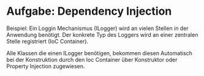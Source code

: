 ﻿Aufgabe: Dependency Injection
=============================

Beispiel: Ein Loggin Mechanismus (ILogger) wird an vielen Stellen in der Anwendung benötigt.
Der konkrete Typ des Loggers wird an einer zentralen Stelle registriert (IoC Container).

Alle Klassen die einen ILogger benötigen, bekommen diesen Automatisch bei der Konstruktion durch den Ioc Container über Konstruktor oder Property Injection zugewiesen.
